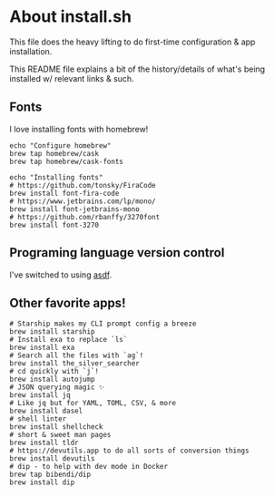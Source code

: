 # About install.sh

This file does the heavy lifting to do first-time configuration & app installation.

This README file explains a bit of the history/details of what's being installed w/ relevant links & such.

## Fonts

I love installing fonts with homebrew!

```shell
echo "Configure homebrew"
brew tap homebrew/cask
brew tap homebrew/cask-fonts

echo "Installing fonts"
# https://github.com/tonsky/FiraCode
brew install font-fira-code
# https://www.jetbrains.com/lp/mono/
brew install font-jetbrains-mono
# https://github.com/rbanffy/3270font
brew install font-3270
```

## Programing language version control

I've switched to using [asdf](https://asdf-vm.com).



## Other favorite apps!

```shell
# Starship makes my CLI prompt config a breeze
brew install starship
# Install exa to replace `ls`
brew install exa
# Search all the files with `ag`!
brew install the_silver_searcher
# cd quickly with `j`!
brew install autojump
# JSON querying magic ✨
brew install jq
# Like jq but for YAML, TOML, CSV, & more
brew install dasel
# shell linter
brew install shellcheck
# short & sweet man pages
brew install tldr
# https://devutils.app to do all sorts of conversion things
brew install devutils
# dip - to help with dev mode in Docker
brew tap bibendi/dip
brew install dip
```